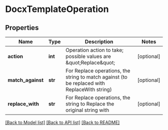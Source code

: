 # DocxTemplateOperation

## Properties
Name | Type | Description | Notes
------------ | ------------- | ------------- | -------------
**action** | **int** | Operation action to take; possible values are \&quot;Replace\&quot; | [optional] 
**match_against** | **str** | For Replace operations, the string to match against (to be replaced with ReplaceWith string) | [optional] 
**replace_with** | **str** | For Replace operations, the string to Replace the original string with | [optional] 

[[Back to Model list]](../README.md#documentation-for-models) [[Back to API list]](../README.md#documentation-for-api-endpoints) [[Back to README]](../README.md)


